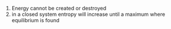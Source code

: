1. Energy cannot be created or destroyed
2. in a closed system entropy will increase until a maximum where equilibrium is found
